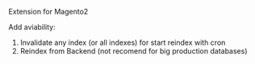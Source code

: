 Extension for Magento2

Add aviability:

1. Invalidate any index (or all indexes) for start reindex with cron
2. Reindex from Backend (not recomend for big production databases)


